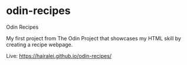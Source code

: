 # odin-recipes

Odin Recipes

My first project from The Odin Project that showcases my HTML skill by creating a recipe webpage.

Live: https://hairalei.github.io/odin-recipes/
